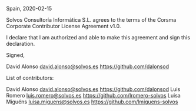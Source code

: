 Spain, 2020-02-15

Solvos Consultoría Informática S.L. agrees to the terms of the Corsma Corporate Contributor License
Agreement v1.0.

I declare that I am authorized and able to make this agreement and sign this
declaration.

Signed,

David Alonso david.alonso@solvos.es https://github.com/dalonsod

List of contributors:

David Alonso david.alonso@solvos.es https://github.com/dalonsod
Luis Romero luis.romero@solvos.es https://github.com/lromero-solvos
Luisa Miguéns luisa.miguens@solvos.es https://github.com/lmiguens-solvos
